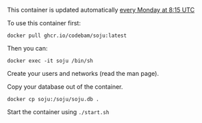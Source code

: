 This container is updated automatically [every Monday at 8:15 UTC](https://github.com/codebam/soju-docker/blob/master/.github/workflows/docker-publish.yml#L10)

To use this container first:

`docker pull ghcr.io/codebam/soju:latest`

Then you can:

`docker exec -it soju /bin/sh`

Create your users and networks (read the man page).

Copy your database out of the container.

`docker cp soju:/soju/soju.db .`

Start the container using `./start.sh`
